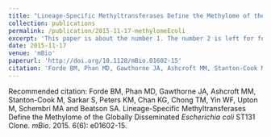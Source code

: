 ```yaml
---
title: "Lineage-Specific Methyltransferases Define the Methylome of the Globally Disseminated _Escherichia coli_ ST131 Clone"
collection: publications
permalink: /publication/2015-11-17-methylomeEcoli
excerpt: 'This paper is about the number 1. The number 2 is left for future work.'
date: 2015-11-17
venue: 'mBio'
paperurl: 'http://doi.org/10.1128/mBio.01602-15'
citation: 'Forde BM, Phan MD, Gawthorne JA, Ashcroft MM, Stanton-Cook M, Sarkar S, Peters KM, Chan KG, Chong TM, Yin WF, Upton M, Schembri MA and Beatson SA. (2015). &quot;Paper Title Number 1.&quot; <i>mBio</i>. 6(6): e01602-15 '
---
```


Recommended citation: Forde BM, Phan MD, Gawthorne JA, Ashcroft MM, Stanton-Cook M, Sarkar S, Peters KM, Chan KG, Chong TM, Yin WF, Upton M, Schembri MA and Beatson SA. Lineage-Specific Methyltransferases Define the Methylome of the Globally Disseminated _Escherichia coli_ ST131 Clone. _mBio_. 2015. 6(6): e01602-15.
